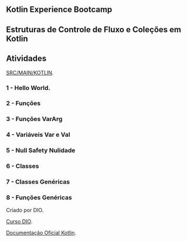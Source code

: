 

## Kotlin Experience Bootcamp

## Estruturas de Controle de Fluxo e Coleções em Kotlin

## Atividades

[SRC/MAIN/KOTLIN](https://github.com/leandrogerolim/dio-bootcamp-Kotlin/tree/main/KotlinFundamentos/src/main/kotlin).

### **1 - Hello World.**

### **2 - Funções**

### **3 - Funções VarArg**

### **4 - Variáveis Var e Val**

### **5 - Null Safety Nulidade**

### **6 - Classes**

### **7 - Classes Genéricas**

### **8 - Funções Genéricas**


Criado por DIO.

[Curso DIO](https://web.dio.me/track/kotlin-experience).

[Documentação Oficial Kotlin](https://kotlinlang.org/docs/home.html).
